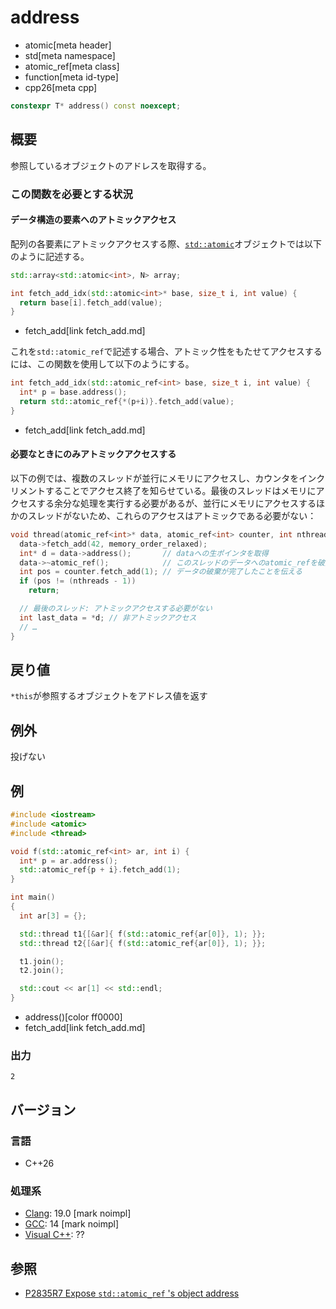 # address
* atomic[meta header]
* std[meta namespace]
* atomic_ref[meta class]
* function[meta id-type]
* cpp26[meta cpp]

```cpp
constexpr T* address() const noexcept;
```

## 概要
参照しているオブジェクトのアドレスを取得する。

### この関数を必要とする状況
#### データ構造の要素へのアトミックアクセス
配列の各要素にアトミックアクセスする際、[`std::atomic`](/reference/atomic/atomic.md)オブジェクトでは以下のように記述する。

```cpp
std::array<std::atomic<int>, N> array;

int fetch_add_idx(std::atomic<int>* base, size_t i, int value) {
  return base[i].fetch_add(value);
}
```
* fetch_add[link fetch_add.md]

これを`std::atomic_ref`で記述する場合、アトミック性をもたせてアクセスするには、この関数を使用して以下のようにする。

```cpp
int fetch_add_idx(std::atomic_ref<int> base, size_t i, int value) {
  int* p = base.address();
  return std::atomic_ref{*(p+i)}.fetch_add(value);
}
```
* fetch_add[link fetch_add.md]

#### 必要なときにのみアトミックアクセスする
以下の例では、複数のスレッドが並行にメモリにアクセスし、カウンタをインクリメントすることでアクセス終了を知らせている。最後のスレッドはメモリにアクセスする余分な処理を実行する必要があるが、並行にメモリにアクセスするほかのスレッドがないため、これらのアクセスはアトミックである必要がない：

```cpp
void thread(atomic_ref<int>* data, atomic_ref<int> counter, int nthreads) {
  data->fetch_add(42, memory_order_relaxed);
  int* d = data->address();       // dataへの生ポインタを取得
  data->~atomic_ref();            // このスレッドのデータへのatomic_refを破棄する
  int pos = counter.fetch_add(1); // データの破棄が完了したことを伝える
  if (pos != (nthreads - 1))
    return;

  // 最後のスレッド: アトミックアクセスする必要がない
  int last_data = *d; // 非アトミックアクセス
  // …
} 
```


## 戻り値
`*this`が参照するオブジェクトをアドレス値を返す


## 例外
投げない


## 例
```cpp example
#include <iostream>
#include <atomic>
#include <thread>

void f(std::atomic_ref<int> ar, int i) {
  int* p = ar.address();
  std::atomic_ref{p + i}.fetch_add(1);
}

int main()
{
  int ar[3] = {};

  std::thread t1{[&ar]{ f(std::atomic_ref{ar[0]}, 1); }};
  std::thread t2{[&ar]{ f(std::atomic_ref{ar[0]}, 1); }};

  t1.join();
  t2.join();

  std::cout << ar[1] << std::endl;
}
```
* address()[color ff0000]
* fetch_add[link fetch_add.md]


### 出力
```
2
```


## バージョン
### 言語
- C++26


### 処理系
- [Clang](/implementation.md#clang): 19.0 [mark noimpl]
- [GCC](/implementation.md#gcc): 14 [mark noimpl]
- [Visual C++](/implementation.md#visual_cpp): ??


## 参照
- [P2835R7 Expose `std::atomic_ref` 's object address](https://open-std.org/jtc1/sc22/wg21/docs/papers/2024/p2835r7.html)
